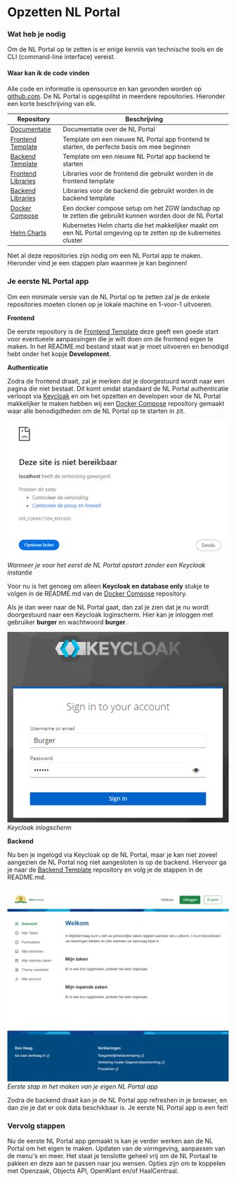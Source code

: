 # Opzetten NL Portal

### Wat heb je nodig

Om de NL Portal op te zetten is er enige kennis van technische tools en de CLI (command-line interface) vereist.

#### Waar kan ik de code vinden

Alle code en informatie is opensource en kan gevonden worden op [github.com](https://github.com/nl-portal). De NL Portal is opgesplitst in meerdere repositories. Hieronder een korte beschrijving van elk.

| Repository                                                                      | Beschrijving                                                                                                     |
| ------------------------------------------------------------------------------- | ---------------------------------------------------------------------------------------------------------------- |
| [Documentatie](https://github.com/nl-portal/documentation)                      | Documentatie over de NL Portal                                                                                   |
| [Frontend Template](https://github.com/nl-portal/nl-portal-frontend-template)   | Template om een nieuwe NL Portal app frontend te starten, de perfecte basis om mee beginnen                      |
| [Backend Template](https://github.com/nl-portal/nl-portal-backend-template)     | Template om een nieuwe NL Portal app backend te starten                                                          |
| [Frontend Libraries](https://github.com/nl-portal/nl-portal-frontend-libraries) | Libraries voor de frontend die gebruikt worden in de frontend template                                           |
| [Backend Libraries](https://github.com/nl-portal/nl-portal-backend-libraries)   | Libraries voor de backend die gebruikt worden in de backend template                                             |
| [Docker Compose](https://github.com/nl-portal/nl-portal-docker-compose)         | Een docker compose setup om het ZGW landschap op te zetten die gebruikt kunnen worden door de NL Portal          |
| [Helm Charts](https://github.com/nl-portal/helm-charts)                         | Kubernetes Helm charts die het makkelijker maakt om een NL Portal omgeving op te zetten op de kubernetes cluster |

Niet al deze repositories zijn nodig om een NL Portal app te maken. Hieronder vind je een stappen plan waarmee je kan beginnen!

### Je eerste NL Portal app

Om een minimale versie van de NL Portal op te zetten zal je de enkele repositories moeten clonen op je lokale machine en 1-voor-1 uitvoeren.

**Frontend**

De eerste repository is de [Frontend Template](https://github.com/nl-portal/nl-portal-frontend-template) deze geeft een goede start voor eventueele aanpassingen die je wilt doen om de frontend eigen te maken. In het README.md bestand staat wat je moet uitvoeren en benodigd hebt onder het kopje **Development**.

**Authenticatie**

Zodra de frontend draait, zal je merken dat je doorgestuurd wordt naar een pagina die niet bestaat. Dit komt omdat standaard de NL Portal authenticatie verloopt via [Keycloak](https://www.keycloak.org/) en om het opzetten en developen voor de NL Portal makkelijker te maken hebben wij een [Docker Compose](https://github.com/nl-portal/nl-portal-docker-compose) repository gemaakt waar alle benodigdheden om de NL Portal op te starten in zit.

![incomplete-start](img/incomplete-start.png)_Wanneer je voor het eerst de NL Portal opstart zonder een Keycloak instantie_

Voor nu is het genoeg om alleen **Keycloak en database only** stukje te volgen in de README.md van de [Docker Compose](https://github.com/nl-portal/nl-portal-docker-compose) repository.

Als je dan weer naar de NL Portal gaat, dan zal je zien dat je nu wordt doorgestuurd naar een Keycloak loginscherm. Hier kan je inloggen met gebruiker **burger** en wachtwoord **burger**.

![keycloak-login](img/keycloak-login.png)_Keycloak inlogscherm_

**Backend**

Nu ben je ingelogd via Keycloak op de NL Portal, maar je kan niet zoveel aangezien de NL Portal nog niet aangesloten is op de backend. Hiervoor ga je naar de [Backend Template](https://github.com/nl-portal/nl-portal-backend-template) repository en volg je de stappen in de README.md.

![eerste-stap](img/eerste-stap.png)_Eerste stap in het maken van je eigen NL Portal app_

Zodra de backend draait kan je de NL Portal app refreshen in je browser, en dan zie je dat er ook data beschikbaar is. Je eerste NL Portal app is een feit!

### Vervolg stappen

Nu de eerste NL Portal app gemaakt is kan je verder werken aan de NL Portal om het eigen te maken. Updaten van de vormgeving, aanpassen van de menu's en meer. Het staat je tenslotte geheel vrij om de NL Portaal te pakken en deze aan te passen naar jou wensen. Opties zijn om te koppelen met Openzaak, Objects API, OpenKlant en/of HaalCentraal.
